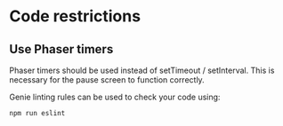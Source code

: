# Code restrictions

## Use Phaser timers
Phaser timers should be used instead of setTimeout / setInterval.
This is necessary for the pause screen to function correctly.

Genie linting rules can be used to check your code using:

`npm run eslint`